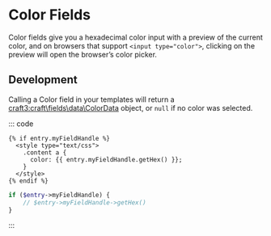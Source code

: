 # Color Fields

Color fields give you a hexadecimal color input with a preview of the current color, and on browsers that support `<input type="color">`, clicking on the preview will open the browser’s color picker.

## Development

Calling a Color field in your templates will return a <craft3:craft\fields\data\ColorData> object, or `null` if no color was selected.

::: code
```twig
{% if entry.myFieldHandle %}
  <style type="text/css">
    .content a {
      color: {{ entry.myFieldHandle.getHex() }};
    }
  </style>
{% endif %}
```
```php
if ($entry->myFieldHandle) {
    // $entry->myFieldHandle->getHex()
}
```
:::